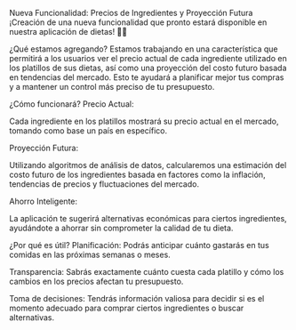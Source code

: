 Nueva Funcionalidad: Precios de Ingredientes y Proyección Futura
¡Creación de una nueva funcionalidad que pronto estará disponible en nuestra aplicación de dietas! 🥗💡

¿Qué estamos agregando?
Estamos trabajando en una característica que permitirá a los usuarios ver el precio actual de cada ingrediente utilizado en los platillos de sus dietas, así como una proyección del costo futuro basada en tendencias del mercado. Esto te ayudará a planificar mejor tus compras y a mantener un control más preciso de tu presupuesto.

¿Cómo funcionará?
Precio Actual:

Cada ingrediente en los platillos mostrará su precio actual en el mercado, tomando como base un país en específico.

Proyección Futura:

Utilizando algoritmos de análisis de datos, calcularemos una estimación del costo futuro de los ingredientes basada en factores como la inflación, tendencias de precios y fluctuaciones del mercado.

Ahorro Inteligente:

La aplicación te sugerirá alternativas económicas para ciertos ingredientes, ayudándote a ahorrar sin comprometer la calidad de tu dieta.

¿Por qué es útil?
Planificación: Podrás anticipar cuánto gastarás en tus comidas en las próximas semanas o meses.

Transparencia: Sabrás exactamente cuánto cuesta cada platillo y cómo los cambios en los precios afectan tu presupuesto.

Toma de decisiones: Tendrás información valiosa para decidir si es el momento adecuado para comprar ciertos ingredientes o buscar alternativas.
